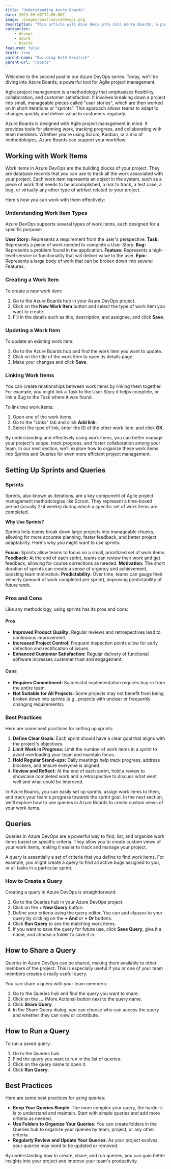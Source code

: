```yaml
---
title: "Understanding Azure Boards"
date: 2023-09-06T12:00:00Z
image: /images/post/azuredevops.png
description: "This article will dive deep into into Azure Boards, a powerful tool for Agile project management"
categories:
    - devops
    - azure
    - boards
featured: false
draft: true
parent-name: "Building With Skratsch"
parent-url: "/posts"
---
```


Welcome to the second post in our Azure DevOps series. Today, we'll be diving into Azure Boards, a powerful tool for Agile project management.

Agile project management is a methodology that emphasizes flexibility, collaboration, and customer satisfaction. It involves breaking down a project into small, manageable pieces called "user stories", which are then worked on in short iterations or "sprints". This approach allows teams to adapt to changes quickly and deliver value to customers regularly.

Azure Boards is designed with Agile project management in mind. It provides tools for planning work, tracking progress, and collaborating with team members. Whether you're using Scrum, Kanban, or a mix of methodologies, Azure Boards can support your workflow.

## Working with Work Items

Work items in Azure DevOps are the building blocks of your project. They are database records that you can use to track all the work associated with your project. Each work item represents an object in the system, such as a piece of work that needs to be accomplished, a risk to track, a test case, a bug, or virtually any other type of artifact related to your project.

Here's how you can work with them effectively:

### Understanding Work Item Types

Azure DevOps supports several types of work items, each designed for a specific purpose:

**User Story:** Represents a requirement from the user's perspective.
**Task:** Represents a piece of work needed to complete a User Story.
**Bug:** Represents a problem found in the application.
**Feature:** Represents a high-level service or functionality that will deliver value to the user.
**Epic:** Represents a large body of work that can be broken down into several Features.

### Creating a Work Item

To create a new work item:

1. Go to the Azure Boards hub in your Azure DevOps project.
2. Click on the **New Work Item** button and select the type of work item you want to create.
3. Fill in the details such as title, description, and assignee, and click **Save**.

### Updating a Work Item

To update an existing work item:

1. Go to the Azure Boards hub and find the work item you want to update.
2. Click on the title of the work item to open its details page.
3. Make your changes and click **Save**.

### Linking Work Items

You can create relationships between work items by linking them together. For example, you might link a Task to the User Story it helps complete, or link a Bug to the Task where it was found.

To link two work items:

1. Open one of the work items.
2. Go to the "Links" tab and click **Add link**.
3. Select the type of link, enter the ID of the other work item, and click **OK**.

By understanding and effectively using work items, you can better manage your project's scope, track progress, and foster collaboration among your team. In our next section, we'll explore how to organize these work items into Sprints and Queries for even more efficient project management.

## Setting Up Sprints and Queries

### Sprints

Sprints, also known as iterations, are a key component of Agile project management methodologies like Scrum. They represent a time-boxed period (usually 2-4 weeks) during which a specific set of work items are completed.

**Why Use Sprints?**

Sprints help teams break down large projects into manageable chunks, allowing for more accurate planning, faster feedback, and better project adaptability. Here's why you might want to use sprints:

**Focus:** Sprints allow teams to focus on a small, prioritized set of work items.
**Feedback:** At the end of each sprint, teams can review their work and get feedback, allowing for course corrections as needed.
**Motivation:** The short duration of sprints can create a sense of urgency and achievement, boosting team motivation.
**Predictability:** Over time, teams can gauge their velocity (amount of work completed per sprint), improving predictability of future work.

### Pros and Cons

Like any methodology, using sprints has its pros and cons:

#### Pros

- **Improved Product Quality:** Regular reviews and retrospectives lead to continuous improvement.
- **Increased Project Control:** Frequent inspection points allow for early detection and rectification of issues.
- **Enhanced Customer Satisfaction:** Regular delivery of functional software increases customer trust and engagement.

#### Cons

- **Requires Commitment:** Successful implementation requires buy-in from the entire team.
- **Not Suitable for All Projects:** Some projects may not benefit from being broken down into sprints (e.g., projects with unclear or frequently changing requirements).

### Best Practices

Here are some best practices for setting up sprints:

1. **Define Clear Goals:** Each sprint should have a clear goal that aligns with the project's objectives.
2. **Limit Work in Progress:** Limit the number of work items in a sprint to avoid overloading your team and maintain focus.
3. **Hold Regular Stand-ups:** Daily meetings help track progress, address blockers, and ensure everyone is aligned.
4. R**eview and Reflect:** At the end of each sprint, hold a review to showcase completed work and a retrospective to discuss what went well and what could be improved.

In Azure Boards, you can easily set up sprints, assign work items to them, and track your team's progress towards the sprint goal. In the next section, we'll explore how to use queries in Azure Boards to create custom views of your work items.

## Queries

Queries in Azure DevOps are a powerful way to find, list, and organize work items based on specific criteria. They allow you to create custom views of your work items, making it easier to track and manage your project.

A query is essentially a set of criteria that you define to find work items. For example, you might create a query to find all active bugs assigned to you, or all tasks in a particular sprint.

### How to Create a Query

Creating a query in Azure DevOps is straightforward:

1. Go to the Queries hub in your Azure DevOps project.
2. Click on the + **New Query** button.
3. Define your criteria using the query editor. You can add clauses to your query by clicking on the **+ And** or **+ Or** buttons.
4. Click **Run Query** to see the matching work items.
5. If you want to save the query for future use, click **Save Query**, give it a name, and choose a folder to save it in.

## How to Share a Query

Queries in Azure DevOps can be shared, making them available to other members of the project. This is especially useful if you or one of your team members creates a really useful query.

You can share a query with your team members:

1. Go to the Queries hub and find the query you want to share.
2. Click on the **...** (More Actions) button next to the query name.
3. Click **Share Query**.
4. In the Share Query dialog, you can choose who can access the query and whether they can view or contribute.

## How to Run a Query

To run a saved query:

1. Go to the Queries hub.
2. Find the query you want to run in the list of queries.
3. Click on the query name to open it.
4. Click **Run Query**.

## Best Practices

Here are some best practices for using queries:

- **Keep Your Queries Simple**: The more complex your query, the harder it is to understand and maintain. Start with simple queries and add more criteria as needed.
- **Use Folders to Organize Your Queries**: You can create folders in the Queries hub to organize your queries by team, project, or any other criteria.
- **Regularly Review and Update Your Queries**: As your project evolves, your queries may need to be updated or removed.

 By understanding how to create, share, and run queries, you can gain better insights into your project and improve your team's productivity.

